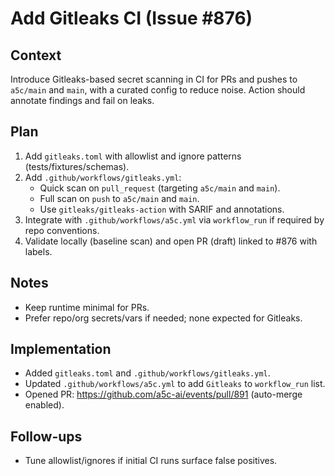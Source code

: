 # Add Gitleaks CI (Issue #876)

## Context

Introduce Gitleaks-based secret scanning in CI for PRs and pushes to `a5c/main` and `main`, with a curated config to reduce noise. Action should annotate findings and fail on leaks.

## Plan

1. Add `gitleaks.toml` with allowlist and ignore patterns (tests/fixtures/schemas).
2. Add `.github/workflows/gitleaks.yml`:
   - Quick scan on `pull_request` (targeting `a5c/main` and `main`).
   - Full scan on `push` to `a5c/main` and `main`.
   - Use `gitleaks/gitleaks-action` with SARIF and annotations.
3. Integrate with `.github/workflows/a5c.yml` via `workflow_run` if required by repo conventions.
4. Validate locally (baseline scan) and open PR (draft) linked to #876 with labels.

## Notes

- Keep runtime minimal for PRs.
- Prefer repo/org secrets/vars if needed; none expected for Gitleaks.

## Implementation

- Added `gitleaks.toml` and `.github/workflows/gitleaks.yml`.
- Updated `.github/workflows/a5c.yml` to add `Gitleaks` to `workflow_run` list.
- Opened PR: https://github.com/a5c-ai/events/pull/891 (auto-merge enabled).

## Follow-ups

- Tune allowlist/ignores if initial CI runs surface false positives.
